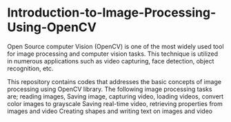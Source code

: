 # Introduction-to-Image-Processing-Using-OpenCV
 Open Source computer Vision (OpenCV) is one of the most widely used tool for image processing and computer vision tasks. This technique is utilized in numerous  applications such as video capturing, face  detection, object recognition, etc.  
 
 This repository contains codes that addresses the basic concepts of image processing using OpenCV library. The following image processing tasks are;
reading images, Saving image, capturing video, loading videos, convert color images to grayscale
Saving real-time video, retrieving properties from images and video
Creating shapes and writing text on images and video
